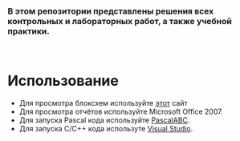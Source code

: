 ### В этом репозитории представлены решения всех контрольных и лабораторных работ, а также учебной практики.

<Br>

# Использование
- Для просмотра блоксхем используйте [этот](https://programforyou.ru/block-diagram-redactor) сайт
- Для просмотра отчётов используйте Microsoft Office 2007.
- Для запуска Pascal кода используйте [PascalABC](https://pascalabc.net/).
- Для запуска C/C++ кода используте [Visual Studio](https://visualstudio.microsoft.com/).